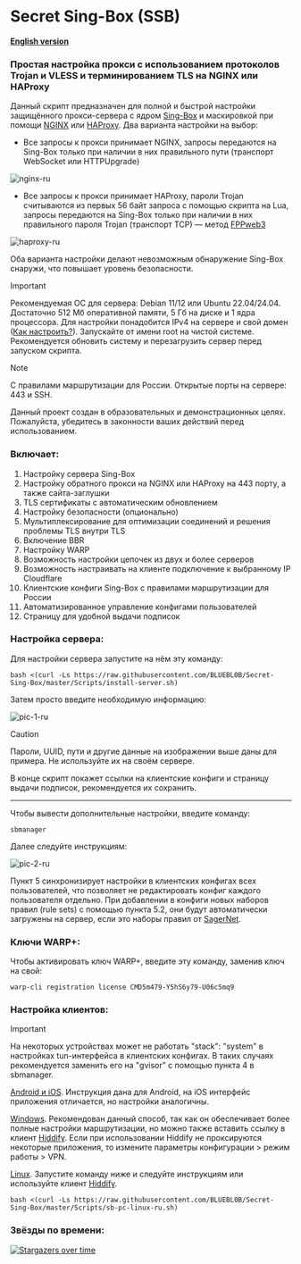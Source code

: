 # Secret Sing-Box (SSB)

[**English version**](https://github.com/BLUEBL0B/Secret-Sing-Box/blob/main/Docs/README-EN.md)

### Простая настройка прокси с использованием протоколов Trojan и VLESS и терминированием TLS на NGINX или HAProxy
Данный скрипт предназначен для полной и быстрой настройки защищённого прокси-сервера с ядром [Sing-Box](https://sing-box.sagernet.org) и маскировкой при помощи [NGINX](https://nginx.org/ru/) или [HAProxy](https://www.haproxy.org). Два варианта настройки на выбор:

- Все запросы к прокси принимает NGINX, запросы передаются на Sing-Box только при наличии в них правильного пути (транспорт WebSocket или HTTPUpgrade)

![nginx-ru](https://github.com/user-attachments/assets/19eb8ac7-9feb-41cf-a744-b935546d7b58)

- Все запросы к прокси принимает HAProxy, пароли Trojan считываются из первых 56 байт запроса с помощью скрипта на Lua, запросы передаются на Sing-Box только при наличии в них правильного пароля Trojan (транспорт TCP) — метод [FPPweb3](https://github.com/FPPweb3)

![haproxy-ru](https://github.com/user-attachments/assets/b0a6ade5-df2b-4baf-8ca2-cc52cc5433bc)

Оба варианта настройки делают невозможным обнаружение Sing-Box снаружи, что повышает уровень безопасности.

> [!IMPORTANT]
> Рекомендуемая ОС для сервера: Debian 11/12 или Ubuntu 22.04/24.04. Достаточно 512 Мб оперативной памяти, 5 Гб на диске и 1 ядра процессора. Для настройки понадобится IPv4 на сервере и свой домен ([Как настроить?](https://github.com/BLUEBL0B/Secret-Sing-Box/blob/main/Docs/cf-settings-ru.md)). Запускайте от имени root на чистой системе. Рекомендуется обновить систему и перезагрузить сервер перед запуском скрипта.

> [!NOTE]
> С правилами маршрутизации для России. Открытые порты на сервере: 443 и SSH.
>
> Данный проект создан в образовательных и демонстрационных целях. Пожалуйста, убедитесь в законности ваших действий перед использованием.
 
### Включает:
1) Настройку сервера Sing-Box
2) Настройку обратного прокси на NGINX или HAProxy на 443 порту, а также сайта-заглушки
3) TLS сертификаты с автоматическим обновлением
4) Настройку безопасности (опционально)
5) Мультиплексирование для оптимизации соединений и решения проблемы TLS внутри TLS
6) Включение BBR
7) Настройку WARP
8) Возможность настройки цепочек из двух и более серверов
9) Возможность настраивать на клиенте подключение к выбранному IP Cloudflare
10) Клиентские конфиги Sing-Box с правилами маршрутизации для России
11) Автоматизированное управление конфигами пользователей
12) Страницу для удобной выдачи подписок

### Настройка сервера:

Для настройки сервера запустите на нём эту команду:

```
bash <(curl -Ls https://raw.githubusercontent.com/BLUEBL0B/Secret-Sing-Box/master/Scripts/install-server.sh)
```

Затем просто введите необходимую информацию:

![pic-1-ru](https://github.com/user-attachments/assets/f1248d11-a930-4acc-9f66-40851ecf380e)

> [!CAUTION]
> Пароли, UUID, пути и другие данные на изображении выше даны для примера. Не используйте их на своём сервере.

В конце скрипт покажет ссылки на клиентские конфиги и страницу выдачи подписок, рекомендуется их сохранить.

-----

Чтобы вывести дополнительные настройки, введите команду:

```
sbmanager
```

Далее следуйте инструкциям:

![pic-2-ru](https://github.com/user-attachments/assets/dbdf6db2-36fd-4aa1-bcc7-a6f05720df5a)

Пункт 5 синхронизирует настройки в клиентских конфигах всех пользователей, что позволяет не редактировать конфиг каждого пользователя отдельно. При добавлении в конфиги новых наборов правил (rule sets) с помощью пункта 5.2, они будут автоматически загружены на сервер, если это наборы правил от [SagerNet](https://github.com/SagerNet/sing-geosite/tree/rule-set).

### Ключи WARP+:

Чтобы активировать ключ WARP+, введите эту команду, заменив ключ на свой:

```
warp-cli registration license CMD5m479-Y5hS6y79-U06c5mq9
```

### Настройка клиентов:
> [!IMPORTANT]
> На некоторых устройствах может не работать "stack": "system" в настройках tun-интерфейса в клиентских конфигах. В таких случаях рекомендуется заменить его на "gvisor" с помощью пункта 4 в sbmanager.

[Android и iOS](https://github.com/BLUEBL0B/Secret-Sing-Box/blob/main/Docs/Sing-Box-Android-iOS-ru.md). Инструкция дана для Android, на iOS интерфейс приложения отличается, но настройки аналогичны.

[Windows](https://github.com/BLUEBL0B/Secret-Sing-Box/blob/main/Docs/Sing-Box-Windows-ru.md). Рекомендован данный способ, так как он обеспечивает более полные настройки маршрутизации, но можно также вставить ссылку в клиент [Hiddify](https://github.com/hiddify/hiddify-app/releases/latest). Если при использовании Hiddify не проксируются некоторые приложения, то измените параметры конфигурации > режим работы > VPN.

[Linux](https://github.com/BLUEBL0B/Secret-Sing-Box#%D0%BD%D0%B0%D1%81%D1%82%D1%80%D0%BE%D0%B9%D0%BA%D0%B0-%D0%BA%D0%BB%D0%B8%D0%B5%D0%BD%D1%82%D0%BE%D0%B2). Запустите команду ниже и следуйте инструкциям или используйте клиент [Hiddify](https://github.com/hiddify/hiddify-app/releases/latest).
```
bash <(curl -Ls https://raw.githubusercontent.com/BLUEBL0B/Secret-Sing-Box/master/Scripts/sb-pc-linux-ru.sh)
```

### Звёзды по времени:
[![Stargazers over time](https://starchart.cc/BLUEBL0B/Secret-Sing-Box.svg?variant=adaptive)](https://starchart.cc/BLUEBL0B/Secret-Sing-Box)
